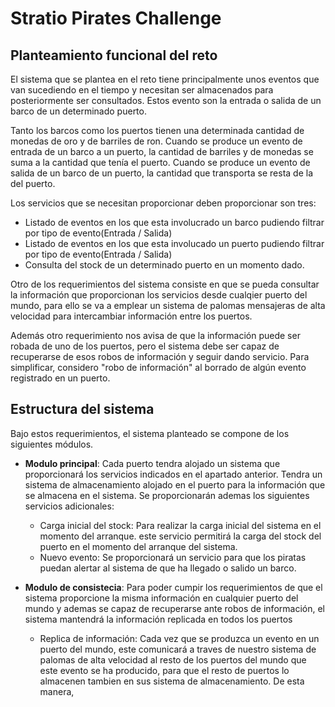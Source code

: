 # Stratio Pirates Challenge

## Planteamiento funcional del reto

El sistema que se plantea en el reto tiene principalmente unos eventos que van sucediendo en el tiempo y necesitan ser almacenados para posteriormente ser consultados. Estos evento son la entrada o salida de un barco de un determinado puerto.

Tanto los barcos como los puertos tienen una determinada cantidad de monedas de oro y de barriles de ron. Cuando se produce un evento de entrada de un barco a un puerto, la cantidad de barriles y de monedas se suma a la cantidad que tenía el puerto. Cuando se produce un evento de salida de un barco de un puerto, la cantidad que transporta se resta de la del puerto.

Los servicios que se necesitan proporcionar deben proporcionar son tres:
* Listado de eventos en los que esta involucrado un barco pudiendo filtrar por tipo de evento(Entrada / Salida)
* Listado de eventos en los que esta involucado un puerto pudiendo filtrar por tipo de evento(Entrada / Salida)
* Consulta del stock de un determinado puerto en un momento dado.

Otro de los requerimientos del sistema consiste en que se pueda consultar la información que proporcionan los servicios desde cualqier puerto del mundo, para ello se va a emplear un sistema de palomas mensajeras de alta velocidad para intercambiar información entre los puertos.

Además otro requerimiento nos avisa de que la información puede ser robada de uno de los puertos, pero el sistema debe ser capaz de recuperarse de esos robos de información y seguir dando servicio. Para simplificar, considero "robo de información" al borrado de algún evento registrado en un puerto.


## Estructura del sistema

Bajo estos requerimientos, el sistema planteado se compone de los siguientes módulos.

* **Modulo principal**: Cada puerto tendra alojado un sistema que proporcionará los servicios indicados en el apartado anterior. Tendra un sistema de almacenamiento alojado en el puerto para la información que se almacena en el sistema. Se proporcionarán ademas los siguientes servicios adicionales:
	* Carga inicial del stock: Para realizar la carga inicial del sistema en el momento del arranque. este servicio permitirá la carga del stock del puerto en el momento del arranque del sistema.
	* Nuevo evento: Se proporcionará un servicio para que los piratas puedan alertar al sistema de que ha llegado o salido un barco.
	  
* **Modulo de consistecia**: Para poder cumpir los requerimientos de que el sistema proporcione la misma información en cualquier puerto del mundo y ademas se capaz de recuperarse ante robos de información, el sistema mantendrá la información replicada en todos los puertos
	* Replica de información: Cada vez que se produzca un evento en un puerto del mundo, este comunicará a traves de nuestro sistema de palomas de alta velocidad al resto de los puertos del mundo que este evento se ha producido, para que el resto de puertos lo almacenen tambien en sus sistema de almacenamiento. De esta manera, 













